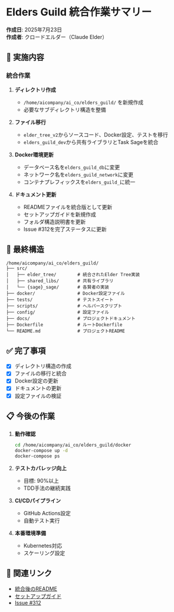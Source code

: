 # Elders Guild 統合作業サマリー

**作成日**: 2025年7月23日  
**作成者**: クロードエルダー（Claude Elder）  

## 🎯 実施内容

### 統合作業
1. **ディレクトリ作成**
   - `/home/aicompany/ai_co/elders_guild/` を新規作成
   - 必要なサブディレクトリ構造を整備

2. **ファイル移行**
   - `elder_tree_v2`からソースコード、Docker設定、テストを移行
   - `elders_guild_dev`から共有ライブラリとTask Sageを統合

3. **Docker環境更新**
   - データベース名を`elders_guild_db`に変更
   - ネットワーク名を`elders_guild_network`に変更
   - コンテナプレフィックスを`elders_guild_`に統一

4. **ドキュメント更新**
   - READMEファイルを統合版として更新
   - セットアップガイドを新規作成
   - フォルダ構造説明書を更新
   - Issue #312を完了ステータスに更新

## 📁 最終構造

```
/home/aicompany/ai_co/elders_guild/
├── src/
│   ├── elder_tree/        # 統合されたElder Tree実装
│   ├── shared_libs/       # 共有ライブラリ
│   └── {sage}_sage/       # 各賢者の実装
├── docker/                # Docker設定ファイル
├── tests/                 # テストスイート
├── scripts/               # ヘルパースクリプト
├── config/                # 設定ファイル
├── docs/                  # プロジェクトドキュメント
├── Dockerfile             # ルートDockerfile
└── README.md              # プロジェクトREADME
```

## ✅ 完了事項

- [x] ディレクトリ構造の作成
- [x] ファイルの移行と統合
- [x] Docker設定の更新
- [x] ドキュメントの更新
- [x] 設定ファイルの検証

## 📋 今後の作業

1. **動作確認**
   ```bash
   cd /home/aicompany/ai_co/elders_guild/docker
   docker-compose up -d
   docker-compose ps
   ```

2. **テストカバレッジ向上**
   - 目標: 90%以上
   - TDD手法の継続実践

3. **CI/CDパイプライン**
   - GitHub Actions設定
   - 自動テスト実行

4. **本番環境準備**
   - Kubernetes対応
   - スケーリング設定

## 🔗 関連リンク

- [統合後のREADME](/home/aicompany/ai_co/elders_guild/README.md)
- [セットアップガイド](/home/aicompany/ai_co/docs/guides/elders-guild/complete-setup-guide.md)
- [Issue #312](/home/aicompany/ai_co/docs/issues/issue-312-elders-guild-folder-consolidation.md)